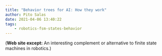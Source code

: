 ```yaml
---
title: "Behavior trees for AI: How they work"
author: Pito Salas
date: 2021-04-06 13:40:22
tags:
    - robotics-fsm-states-behavior
---
```



(**Web site except:** An interesting complement or alternative to finite state machines in robotics.) 
